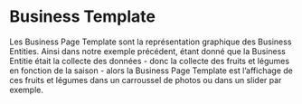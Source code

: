 # Business Template

Les Business Page Template sont la représentation graphique des Business Entities.
Ainsi dans notre exemple précédent, étant donné que la Business Entitie était la collecte des données - donc la collecte des fruits et légumes en fonction de la saison - alors la Business Page Template est l’affichage de ces fruits et légumes dans un carroussel de photos ou dans un slider par exemple.
